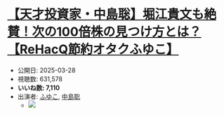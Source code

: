 # [【天才投資家・中島聡】堀江貴文も絶賛！次の100倍株の見つけ方とは？【ReHacQ節約オタクふゆこ】](https://www.youtube.com/watch?v=9htq04ivwVU)
-   公開日: 2025-03-28
-   視聴数: 631,578
-   **いいね数: 7,110**
-   出演者: [ふゆこ](/rehacq_fan/people/ふゆこ "wikilink"), [中島聡](/rehacq_fan/people/中島聡 "wikilink")
    - [![](https://img.youtube.com/vi/9htq04ivwVU/hqdefault.jpg)](https://www.youtube.com/watch?v=9htq04ivwVU)
